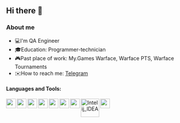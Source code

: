 
## Hi there 👋
### About me
- 💻I'm QA Engineer
- 🎓Education: Programmer-technician
- 🎮Past place of work: My.Games Warface, Warface PTS, Warface Tournaments
- ✉️How to reach me: [Telegram](https://t.me/MakeyStar)
#### Languages and Tools:

<img align="left" alt="" width="26px" src="https://starchenkov.pro/qa-guru/img/skills/Intelij_IDEA.svg">
<img align="left" alt="" width="26px" src="https://starchenkov.pro/qa-guru/img/skills/Java.svg">
<img align="left" alt="" width="26px" src="https://starchenkov.pro/qa-guru/img/skills/Selenium.svg">
<img align="left" alt="" width="26px" src="https://starchenkov.pro/qa-guru/img/skills/Selenide.svg">
<img align="left" alt="" width="26px" src="https://starchenkov.pro/qa-guru/img/skills/Jira.svg">
<img align="left" alt="" width="26px" src="https://starchenkov.pro/qa-guru/img/skills/Gradle.svg">
<img align="left" alt="" width="26px" src="https://starchenkov.pro/qa-guru/img/skills/JUnit5.svg">
<img align="left" alt="Intelij_IDEA" width="50px" src="https://blog.knoldus.com/wp-content/uploads/2020/01/TESTNG.png">
<img align="left" alt="" width="26px" src="https://starchenkov.pro/qa-guru/img/skills/Github.svg">

